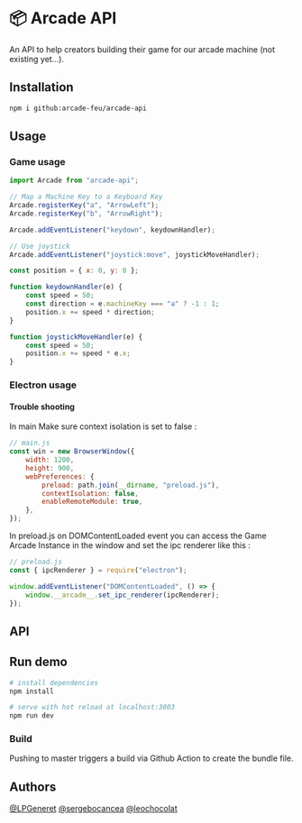 # 📦️ Arcade API

An API to help creators building their game for our arcade machine (not existing yet...).

## Installation

```bash
npm i github:arcade-feu/arcade-api
```

## Usage

### Game usage

```js
import Arcade from "arcade-api";

// Map a Machine Key to a Keyboard Key
Arcade.registerKey("a", "ArrowLeft");
Arcade.registerKey("b", "ArrowRight");

Arcade.addEventListener("keydown", keydownHandler);

// Use joystick
Arcade.addEventListener("joystick:move", joystickMoveHandler);

const position = { x: 0, y: 0 };

function keydownHandler(e) {
    const speed = 50;
    const direction = e.machineKey === "a" ? -1 : 1;
    position.x += speed * direction;
}

function joystickMoveHandler(e) {
    const speed = 50;
    position.x += speed * e.x;
}
```

### Electron usage

#### Trouble shooting

In main Make sure context isolation is set to false :

```js
// main.js
const win = new BrowserWindow({
    width: 1200,
    height: 900,
    webPreferences: {
        preload: path.join(__dirname, "preload.js"),
        contextIsolation: false,
        enableRemoteModule: true,
    },
});
```

In preload.js on DOMContentLoaded event you can access the Game Arcade Instance in the window and set the ipc renderer like this :

```js
// preload.js
const { ipcRenderer } = require("electron");

window.addEventListener("DOMContentLoaded", () => {
    window.__arcade__.set_ipc_renderer(ipcRenderer);
});
```

## API

## Run demo

```bash
# install dependencies
npm install

# serve with hot reload at localhost:3003
npm run dev
```

### Build

Pushing to master triggers a build via Github Action to create the bundle file.

## Authors

[@LPGeneret](https://twitter.com/LPGeneret)
[@sergebocancea](https://twitter.com/sergebocancea)
[@leochocolat](https://twitter.com/leochocolat)
